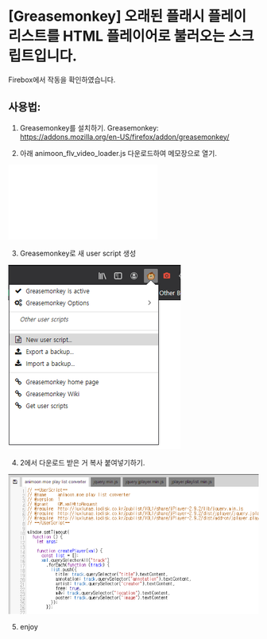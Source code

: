# [Greasemonkey] 오래된 플래시 플레이리스트를 HTML 플레이어로 불러오는 스크립트입니다.

Firebox에서 작동을 확인하였습니다.

## 사용법:

1. Greasemonkey를 설치하기.
Greasemonkey: https://addons.mozilla.org/en-US/firefox/addon/greasemonkey/

2. 아래 animoon_flv_video_loader.js 다운로드하여 메모장으로 열기.

![animoon_flv_video_loader.js](app/animoon_flv_video_loader.js)

3. Greasemonkey로 새 user script 생성

![](images/step2.png)

4. 2에서 다운로드 받은 거 복사 붙여넣기하기.

![](images/step4.png)

5. enjoy